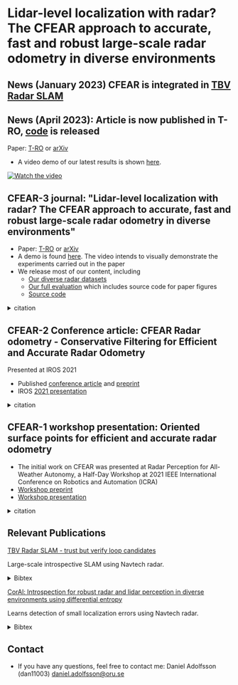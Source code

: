 # Lidar-level localization with radar? The CFEAR approach to accurate, fast and robust large-scale radar odometry in diverse environments
## News (January 2023) CFEAR is integrated in  [TBV Radar SLAM](https://github.com/dan11003/tbv_slam_public)
## News (April 2023): Article is now published in T-RO, [code](https://github.com/dan11003/CFEAR_Radarodometry_code_public) is released


Paper: [T-RO](https://ieeexplore.ieee.org/document/9969174) or
[arXiv](https://arxiv.org/abs/2211.02445)

* A video demo of our latest results is shown [here](https://youtu.be/QP_3Q-UChtU).  <!-- https://youtu.be/ENOksytHMHw -->

[![Watch the video](https://i.imgur.com/UGC2pbH.png)](https://youtu.be/ENOksytHMHw)


## CFEAR-3 journal: "Lidar-level localization with radar? The CFEAR approach to accurate, fast and robust large-scale radar odometry in diverse environments"
* Paper: [T-RO](https://ieeexplore.ieee.org/document/9969174) or
[arXiv](https://arxiv.org/abs/2211.02445)
* A demo is found [here](https://youtu.be/QP_3Q-UChtU). The video intends to visually demonstrate the experiments carried out in the paper  <!--https://youtu.be/ENOksytHMHw-->
* We release most of our content, including
  * [Our diverse radar datasets](https://drive.google.com/drive/folders/1uATfrAe-KHlz29e-Ul8qUbUKwPxBFIhP?usp=sharing)
  * [Our full evaluation](https://github.com/dan11003/CFEAR_Radarodometry_evaluation_public) which includes source code for paper figures
  * [Source code](https://github.com/dan11003/CFEAR_Radarodometry_code_public)
  
<details>
<summary>citation</summary>
 
```
@ARTICLE{9969174,
  author={Adolfsson, Daniel and Magnusson, Martin and Alhashimi, Anas and Lilienthal, Achim J. and Andreasson, Henrik},
  journal={IEEE Transactions on Robotics}, 
  title={Lidar-Level Localization With Radar? The CFEAR Approach to Accurate, Fast, and Robust Large-Scale Radar Odometry in Diverse Environments}, 
  year={2023},
  volume={39},
  number={2},
  pages={1476-1495},
  doi={10.1109/TRO.2022.3221302}}
```
</details> 


## CFEAR-2 Conference article: CFEAR Radar odometry - Conservative Filtering for Efficient and Accurate Radar Odometry
Presented at IROS 2021
* Published [conference article](https://ieeexplore.ieee.org/document/9636253) and [preprint](https://arxiv.org/abs/2105.01457)
* IROS [2021 presentation](https://www.youtube.com/watch?v=VSK_XeepUxk&t=4s&ab_channel=DanielAdolfsson) 
<details>
<summary>citation</summary>
 
```
@INPROCEEDINGS{9636253,  author={Adolfsson, Daniel and Magnusson, Martin and Alhashimi, Anas and Lilienthal, Achim J. and Andreasson, Henrik},
booktitle={2021 IEEE/RSJ International Conference on Intelligent Robots and Systems (IROS)},
title={CFEAR Radarodometry - Conservative Filtering for Efficient and Accurate Radar Odometry},
year={2021},  
volume={},  
number={},  
pages={5462-5469},
doi={10.1109/IROS51168.2021.9636253}}
```
</details>  

## CFEAR-1 workshop presentation: Oriented surface points for efficient and accurate radar odometry
* The initial work on CFEAR was presented at Radar Perception for All-Weather Autonomy, a Half-Day Workshop at 2021 IEEE International Conference on Robotics and Automation (ICRA)
* [Workshop preprint](https://arxiv.org/abs/2109.09994)
* [Workshop presentation](https://www.youtube.com/watch?v=Pvkvd_qqgKk&ab_channel=RadiateDataset)

<details>
<summary>citation</summary>
 
```
@article{DBLP:journals/corr/abs-2109-09994,
  author    = {Daniel Adolfsson and Martin Magnusson and Anas W. Alhashimi and Achim J. Lilienthal and Henrik Andreasson},
  title     = {Oriented surface points for efficient and accurate radar odometry},
  journal   = {CoRR}, volume    = {abs/2109.09994}, year      = {2021}, url       = {https://arxiv.org/abs/2109.09994}, eprinttype = {arXiv}, eprint    = {2109.09994},
  timestamp = {Mon, 27 Sep 2021 15:21:05 +0200},
  biburl    = {https://dblp.org/rec/journals/corr/abs-2109-09994.bib},
  bibsource = {dblp computer science bibliography, https://dblp.org}
}
  
```
</details>  

## Relevant Publications
[TBV Radar SLAM - trust but verify loop candidates](https://arxiv.org/abs/2301.04397)

Large-scale introspective SLAM using Navtech radar.

<details>
<summary>Bibtex</summary>
 
```
@misc{adolfsson2023tbv,
      title={TBV Radar SLAM -- trust but verify loop candidates}, 
      author={Daniel Adolfsson and Mattias Karlsson and Vladimír Kubelka and Martin Magnusson and Henrik Andreasson},
      year={2023},
      eprint={2301.04397},
      archivePrefix={arXiv},
      primaryClass={cs.RO}
}
  
```
</details> 


[CorAl: Introspection for robust radar and lidar perception in diverse
environments using differential entropy](https://www.sciencedirect.com/science/article/pii/S0921889022000768)

Learns detection of small localization errors using Navtech radar.
<details>
<summary>Bibtex</summary>
 
```
@article{DBLP:journals/corr/abs-2109-09994,
  author    = {Daniel Adolfsson and Martin Magnusson and Anas W. Alhashimi and Achim J. Lilienthal and Henrik Andreasson},
  title     = {Oriented surface points for efficient and accurate radar odometry},
  journal   = {CoRR}, volume    = {abs/2109.09994}, year      = {2021}, url       = {https://arxiv.org/abs/2109.09994}, eprinttype = {arXiv}, eprint    = {2109.09994},
  timestamp = {Mon, 27 Sep 2021 15:21:05 +0200},
  biburl    = {https://dblp.org/rec/journals/corr/abs-2109-09994.bib},
  bibsource = {dblp computer science bibliography, https://dblp.org}
}
  
```
</details>  

## Contact
* If you have any questions, feel free to contact me:
Daniel Adolfsson (dan11003) daniel.adolfsson@oru.se
